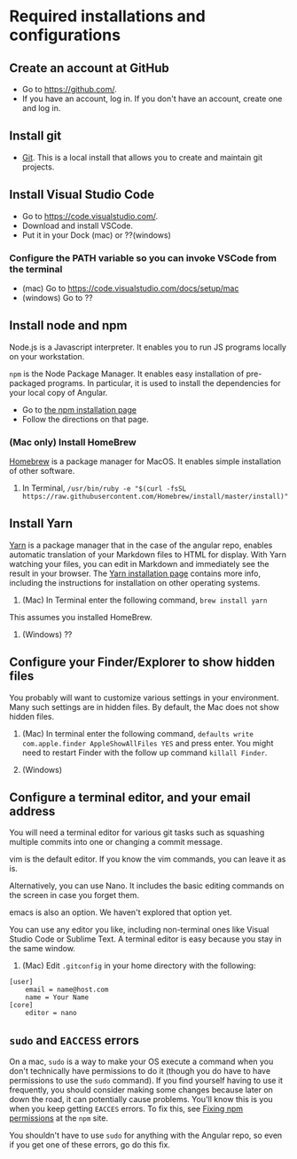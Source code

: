 # Required installations and configurations

## Create an account at GitHub
* Go to https://github.com/. 
* If you have an account, log in. If you don't have an account, create one and log in.

## Install git
* [Git](https://git-scm.com/). This is a local install that allows you to create and maintain git projects.

## Install Visual Studio Code 
* Go to https://code.visualstudio.com/. 
* Download and install VSCode. 
* Put it in your Dock (mac) or ??(windows)

### Configure the PATH variable so you can invoke VSCode from the terminal
* (mac) Go to https://code.visualstudio.com/docs/setup/mac
* (windows) Go to ??

## Install node and npm

Node.js is a Javascript interpreter. It enables you to run JS programs locally on your workstation. 

`npm` is the Node Package Manager. It enables easy installation of pre-packaged programs. In particular, it is used to install the dependencies for your local copy of Angular.

* Go to [the npm installation page](https://www.npmjs.com/get-npm?utm_source=house&utm_medium=homepage&utm_campaign=free%20orgs&utm_term=Install%20npm)
* Follow the directions on that page.

### (Mac only) Install HomeBrew

[Homebrew](https://brew.sh/) is a package manager for MacOS. It enables simple installation of other software. 

1. In Terminal, `/usr/bin/ruby -e "$(curl -fsSL https://raw.githubusercontent.com/Homebrew/install/master/install)"`

## Install Yarn

[Yarn](https://yarnpkg.com/en/) is a package manager that in the case of the angular repo, enables automatic translation of your Markdown files to HTML for display. With Yarn watching your files, you can edit in Markdown and immediately see the result in your browser. The [Yarn installation page](https://yarnpkg.com/lang/en/docs/install/) contains more info, including the instructions for installation on other operating systems.

1. (Mac) In Terminal enter the following command, `brew install yarn`

This assumes you installed HomeBrew.

1. (Windows) ??


## Configure your Finder/Explorer to show hidden files

You probably will want to customize various settings in your environment. Many such settings are in hidden files. By default, the Mac does not show hidden files.

1. (Mac) In terminal enter the following command, `defaults write com.apple.finder AppleShowAllFiles YES` and press enter. You might need to restart Finder with the follow up command `killall Finder`.

1. (Windows)

## Configure a terminal editor, and your email address

You will need a terminal editor for various git tasks such as squashing multiple commits into one or changing a commit message.

vim is the default editor. If you know the vim commands, you can leave it as is.

Alternatively, you can use Nano. It includes the basic editing commands on the screen in case you forget them.

emacs is also an option. We haven't explored that option yet.

You can use any editor you like, including non-terminal ones like Visual Studio Code or Sublime Text. A terminal editor is easy because you stay in the same window.

1. (Mac) Edit `.gitconfig` in your home directory with the following:

```
[user]
    email = name@host.com
    name = Your Name
[core]
    editor = nano
```

## `sudo` and `EACCESS` errors

On a mac, `sudo` is a way to make your OS execute a command when you don't technically have permissions to do it (though you do have to have permissions to use the `sudo` command). If you find yourself having to use it frequently, you should consider making some changes because later on down the road, it can potentially cause problems. You'll know this is you when you keep getting `EACCES` errors. To fix this, see [Fixing npm permissions](https://docs.npmjs.com/getting-started/fixing-npm-permissions) at the `npm` site.

You shouldn't have to use `sudo` for anything with the Angular repo, so even if you get one of these errors, go do this fix.
